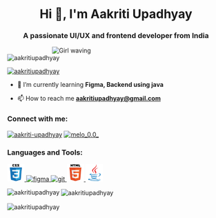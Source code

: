 <h1 align="center">Hi 👋, I'm Aakriti Upadhyay</h1>
<h3 align="center">A passionate UI/UX and frontend developer from India</h3>

<img src="https://media.tenor.com/PP9v7VIs6R4AAAAd/scaler-create-impact.gif" alt="Girl waving" width="400" align="right">

<p align="left"> <img src="https://komarev.com/ghpvc/?username=aakritiupadhyay&label=Profile%20views&color=0e75b6&style=flat" alt="aakritiupadhyay" /> </p>

<p align="left"> <a href="https://github.com/ryo-ma/github-profile-trophy"><img src="https://github-profile-trophy.vercel.app/?username=aakritiupadhyay" alt="aakritiupadhyay" /></a> </p>

- 🌱 I’m currently learning **Figma, Backend using java**

- 📫 How to reach me **aakritiupadhyay@gmail.com**

<h3 align="left">Connect with me:</h3>
<p align="left">
<a href="https://linkedin.com/in/aakriti-upadhyay" target="blank"><img align="center" src="https://raw.githubusercontent.com/rahuldkjain/github-profile-readme-generator/master/src/images/icons/Social/linked-in-alt.svg" alt="aakriti-upadhyay" height="30" width="40" /></a>
<a href="https://instagram.com/melo_0.0_" target="blank"><img align="center" src="https://raw.githubusercontent.com/rahuldkjain/github-profile-readme-generator/master/src/images/icons/Social/instagram.svg" alt="melo_0.0_" height="30" width="40" /></a>
</p>

<h3 align="left">Languages and Tools:</h3>
<p align="left"> <a href="https://www.w3schools.com/css/" target="_blank" rel="noreferrer"> <img src="https://raw.githubusercontent.com/devicons/devicon/master/icons/css3/css3-original-wordmark.svg" alt="css3" width="40" height="40"/> </a> <a href="https://www.figma.com/" target="_blank" rel="noreferrer"> <img src="https://www.vectorlogo.zone/logos/figma/figma-icon.svg" alt="figma" width="40" height="40"/> </a> <a href="https://git-scm.com/" target="_blank" rel="noreferrer"> <img src="https://www.vectorlogo.zone/logos/git-scm/git-scm-icon.svg" alt="git" width="40" height="40"/> </a> <a href="https://www.w3.org/html/" target="_blank" rel="noreferrer"> <img src="https://raw.githubusercontent.com/devicons/devicon/master/icons/html5/html5-original-wordmark.svg" alt="html5" width="40" height="40"/> </a> <a href="https://www.java.com" target="_blank" rel="noreferrer"> <img src="https://raw.githubusercontent.com/devicons/devicon/master/icons/java/java-original.svg" alt="java" width="40" height="40"/> </a> </p>

<p><img align="left" src="https://github-readme-stats.vercel.app/api/top-langs?username=aakritiupadhyay&show_icons=true&locale=en&layout=compact" alt="aakritiupadhyay" /></p>

<p>&nbsp;<img align="center" src="https://github-readme-stats.vercel.app/api?username=aakritiupadhyay&show_icons=true&locale=en" alt="aakritiupadhyay" /></p>

<p><img align="center" src="https://github-readme-streak-stats.herokuapp.com/?user=aakritiupadhyay&" alt="aakritiupadhyay" /></p>
